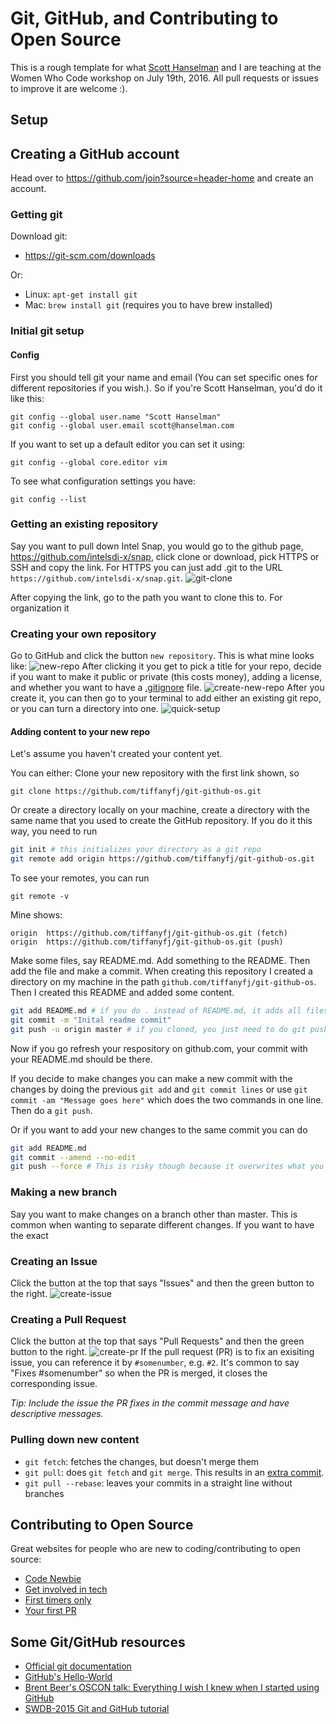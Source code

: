 # Git, GitHub, and Contributing to Open Source
This is a rough template for what [Scott Hanselman](https://github.com/shanselman) and I are teaching at the Women Who Code workshop on July 19th, 2016. All pull requests or issues to improve it are welcome :).

## Setup
## Creating a GitHub account
Head over to https://github.com/join?source=header-home and create an account.

### Getting git
Download git:
* https://git-scm.com/downloads

Or:
* Linux: `apt-get install git`
* Mac: `brew install git` (requires you to have brew installed)

### Initial git setup
#### Config
First you should tell git your name and email (You can set specific ones for different repositories if you wish.). So if you're Scott Hanselman, you'd do it like this:
```
git config --global user.name "Scott Hanselman"
git config --global user.email scott@hanselman.com
```

If you want to set up a default editor you can set it using:
```
git config --global core.editor vim
```

To see what configuration settings you have:
```
git config --list
```

### Getting an existing repository
Say you want to pull down Intel Snap, you would go to the github page, https://github.com/intelsdi-x/snap, click clone or download, pick HTTPS or SSH and copy the link. For HTTPS you can just add .git to the URL `https://github.com/intelsdi-x/snap.git`.
![git-clone](https://cloud.githubusercontent.com/assets/12282848/16968258/8f066e18-4dc2-11e6-9171-92b4b76f8590.png)

After copying the link, go to the path you want to clone this to. For organization it 

### Creating your own repository
Go to GitHub and click the button `new repository`. This is what mine looks like:
![new-repo](https://cloud.githubusercontent.com/assets/12282848/16969555/79445e48-4dca-11e6-83ce-33a358caa4a5.png)
After clicking it you get to pick a title for your repo, decide if you want to make it public or private (this costs money), adding a license, and whether you want to have a [.gitignore](https://git-scm.com/docs/gitignore) file.
![create-new-repo](https://cloud.githubusercontent.com/assets/12282848/16969577/8f26101c-4dca-11e6-9916-8a8560c55f24.png) 
After you create it, you can then go to your terminal to add either an existing git repo, or you can turn a directory into one.
![quick-setup](https://cloud.githubusercontent.com/assets/12282848/16969553/73f22560-4dca-11e6-9f4e-d1a8657ac5ab.png)

#### Adding content to your new repo
Let's assume you haven't created your content yet. 

You can either:
Clone your new repository with the first link shown, so 
```
git clone https://github.com/tiffanyfj/git-github-os.git
```

Or
create a directory locally on your machine, create a directory with the same name that you used to create the GitHub repository. If you do it this way, you need to run 
```sh
git init # this initializes your directory as a git repo
git remote add origin https://github.com/tiffanyfj/git-github-os.git
```

To see your remotes, you can run
```
git remote -v
```
Mine shows:
```
origin	https://github.com/tiffanyfj/git-github-os.git (fetch)
origin	https://github.com/tiffanyfj/git-github-os.git (push)
```

Make some files, say README.md. Add something to the README. Then add the file and make a commit. When creating this repository I created a directory on my machine in the path `github.com/tiffanyfj/git-github-os`. Then I created this README and added some content. 
```sh
git add README.md # if you do . instead of README.md, it adds all files in the directory
git commit -m "Inital readme commit"
git push -u origin master # if you cloned, you just need to do git push
```

Now if you go refresh your respository on github.com, your commit with your README.md should be there.

If you decide to make changes you can make a new commit with the changes by doing the previous `git add` and `git commit lines` or use `git commit -am "Message goes here"` which does the two commands in one line. Then do a `git push`.

Or if you want to add your new changes to the same commit you can do 
```sh
git add README.md
git commit --amend --no-edit
git push --force # This is risky though because it overwrites what you had so make sure you know what you're committing.
```

### Making a new branch
Say you want to make changes on a branch other than master. This is common when wanting to separate different changes. If you want to have the exact 

### Creating an Issue
Click the button at the top that says "Issues" and then the green button to the right.
![create-issue](https://cloud.githubusercontent.com/assets/12282848/16970455/112131a4-4dd1-11e6-890b-697903e9b94b.png)

### Creating a Pull Request
Click the button at the top that says "Pull Requests" and then the green button to the right.
![create-pr](https://cloud.githubusercontent.com/assets/12282848/16970458/128818aa-4dd1-11e6-9388-f27a7106cb4e.png)
If the pull request (PR) is to fix an exisiting issue, you can reference it by `#somenumber`, e.g. `#2`. It's common to say "Fixes #somenumber" so when the PR is merged, it closes the corresponding issue.

*Tip: Include the issue the PR fixes in the commit message and have descriptive messages.*

### Pulling down new content
* `git fetch`: fetches the changes, but doesn't merge them
* `git pull`: does `git fetch` and `git merge`. This results in an [extra commit](https://coderwall.com/p/7aymfa/please-oh-please-use-git-pull-rebase). 
* `git pull --rebase`: leaves your commits in a straight line without branches

## Contributing to Open Source
Great websites for people who are new to coding/contributing to open source:
* [Code Newbie](http://www.codenewbie.org/)
* [Get involved in tech](http://www.getinvolvedintech.com)
* [First timers only](http://www.firsttimersonly.com/)
* [Your first PR](https://twitter.com/yourfirstpr)

## Some Git/GitHub resources
* [Official git documentation](https://git-scm.com/doc)
* [GitHub's Hello-World](https://guides.github.com/activities/hello-world/)
* [Brent Beer's OSCON talk: Everything I wish I knew when I started using GitHub](https://www.youtube.com/watch?v=KDUtjZHIx44)
* [SWDB-2015 Git and GitHub tutorial](https://github.com/AllenBrainAtlas/SWDB-2015/blob/master/presentations/git/tutorial.ipynb)
